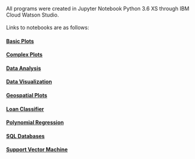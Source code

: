 All programs were created in Jupyter Notebook Python 3.6 XS through IBM Cloud Watson Studio. 
<br><br> Links to notebooks are as follows:
#### [Basic Plots](https://dataplatform.cloud.ibm.com/analytics/notebooks/v2/4ab00a5a-8266-4fdb-aef6-6834246ac139/view?access_token=e2ba521fc4a6586058d4e1d99e28790e57ed6db36749191b9c83c0c9e506b568)
#### [Complex Plots](https://dataplatform.cloud.ibm.com/analytics/notebooks/v2/646e7bf8-ebd6-4da4-a4e4-2ecb60f93546/view?access_token=b52717c0991e62792e64a33192261840e2584d3e337f357ef7fdb8b25a7dc3be)
#### [Data Analysis](https://dataplatform.cloud.ibm.com/analytics/notebooks/v2/920afbe5-0087-464d-a434-10967fc70f10/view?access_token=66afdbc2bd06d78844ded6901748f423e7a66535ec40537cded22f9802c40f5a)
#### [Data Visualization](https://dataplatform.cloud.ibm.com/analytics/notebooks/v2/0d0ee537-6729-4ecd-bd5d-e5c0a8a6c8b5/view?access_token=23577ca50c328f540199b8bce15728d3434b91a4f7c6b4651d60eccb1d5a44ba)
#### [Geospatial Plots](https://dataplatform.cloud.ibm.com/analytics/notebooks/v2/75582bb5-2057-4a51-be43-a13e318f8047/view?access_token=50d8246d3441b5ab3d4c5464203a5087a07ae41690f783f4acf9272029504b01)
#### [Loan Classifier](https://dataplatform.cloud.ibm.com/analytics/notebooks/v2/d414057f-4af2-4aff-8a73-ab28784fd3e4/view?access_token=f183dfd254ba381e28a0cae11ce2ef1216385efdaee963a487505901e1b0009b)
#### [Polynomial Regression](https://dataplatform.cloud.ibm.com/analytics/notebooks/v2/b897e417-e364-4b32-89c3-059ee2b27f8e/view?access_token=2b4c2ac9de3ee956e6a1fed230c1f3bff79c4d5b7954e3c548887bdb1d3d1a11)
#### [SQL Databases](https://dataplatform.cloud.ibm.com/analytics/notebooks/v2/0fbdf1dc-1bfa-4cc3-b093-3a968c8e323f/view?access_token=d8a083af54308b81222ccc9186e81a74c6c84143d732456dee22f3331ed6652c)
#### [Support Vector Machine](https://dataplatform.cloud.ibm.com/analytics/notebooks/v2/31c29d32-ce25-49b1-a2be-fe6a214317ba/view?access_token=caa0e0ee9ce7535345b81e0a061e2f2d153072107acca6e5bff1be05101977ef)
